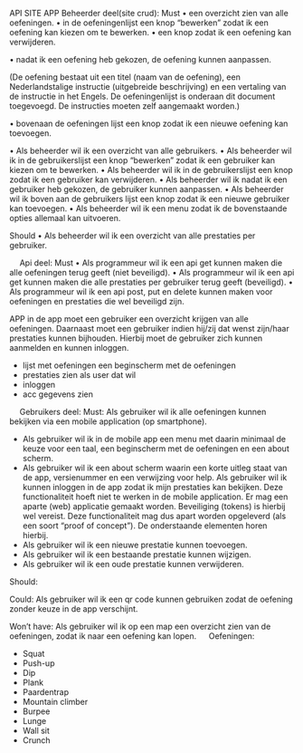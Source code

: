 API SITE APP
Beheerder deel(site crud):
Must
•	 een overzicht zien van alle oefeningen.
•	 in de oefeningenlijst een knop “bewerken” zodat ik een oefening kan kiezen om te bewerken.
•	 een knop zodat ik een oefening kan verwijderen.

•	nadat ik een oefening heb gekozen, de oefening kunnen aanpassen. 

(De oefening bestaat uit een titel (naam van de oefening), een Nederlandstalige instructie (uitgebreide beschrijving) en een vertaling van de instructie in het Engels. De oefeningenlijst is onderaan dit document toegevoegd. De instructies moeten zelf aangemaakt worden.)

•	 bovenaan de oefeningen lijst een knop zodat ik een nieuwe oefening kan toevoegen.

•	Als beheerder wil ik een overzicht van alle gebruikers.
•	Als beheerder wil ik in de gebruikerslijst een knop “bewerken” zodat ik een gebruiker kan kiezen om te bewerken.
•	Als beheerder wil ik in de gebruikerslijst een knop zodat ik een gebruiker kan verwijderen.
•	Als beheerder wil ik nadat ik een gebruiker heb gekozen, de gebruiker kunnen aanpassen.
•	Als beheerder wil ik boven aan de gebruikers lijst een knop zodat ik een nieuwe gebruiker kan toevoegen.
•	Als beheerder wil ik een menu zodat ik de bovenstaande opties allemaal kan uitvoeren.

Should
•	Als beheerder wil ik een overzicht van alle prestaties per gebruiker.

 
Api deel:
Must
•	Als programmeur wil ik een api get kunnen maken die alle oefeningen terug geeft (niet beveiligd).
•	Als programmeur wil ik een api get kunnen maken die alle prestaties per gebruiker terug geeft (beveiligd).
•	Als programmeur wil ik een api post, put en delete kunnen maken voor oefeningen en prestaties die wel beveiligd zijn.


APP
in de app moet een gebruiker een overzicht krijgen van alle oefeningen. Daarnaast moet
een gebruiker indien hij/zij dat wenst zijn/haar prestaties kunnen bijhouden. Hierbij moet
de gebruiker zich kunnen aanmelden en kunnen inloggen.
- lijst met oefeningen een beginscherm met de oefeningen 
- prestaties zien als user dat wil
- inloggen
- acc gegevens zien



 
Gebruikers deel:
Must:
Als gebruiker wil ik alle oefeningen kunnen bekijken via een mobile application (op smartphone).
-	Als gebruiker wil ik in de mobile app een menu met daarin minimaal de keuze voor een taal, een beginscherm met de oefeningen en een about scherm.
-	Als gebruiker wil ik een about scherm waarin een korte uitleg staat van de app, versienummer en een verwijzing voor help.
Als gebruiker wil ik kunnen inloggen in de app zodat ik mijn prestaties kan bekijken. Deze functionaliteit hoeft niet te werken in de mobile application.
 Er mag een aparte (web) applicatie gemaakt worden. Beveiliging (tokens) is hierbij wel vereist. Deze functionaliteit mag dus apart worden opgeleverd (als een soort “proof of concept”). De onderstaande elementen horen hierbij.
-	Als gebruiker wil ik een nieuwe prestatie kunnen toevoegen.
-	Als gebruiker wil ik een bestaande prestatie kunnen wijzigen.
-	Als gebruiker wil ik een oude prestatie kunnen verwijderen.

Should:

Could:
Als gebruiker wil ik een qr code kunnen gebruiken zodat de oefening zonder keuze in de app verschijnt.

Won’t have:
Als gebruiker wil ik op een map een overzicht zien van de oefeningen, zodat ik naar een oefening kan lopen.
 
Oefeningen:
-	Squat
-	Push-up
-	Dip
-	Plank
-	Paardentrap
-	Mountain climber
-	Burpee
-	Lunge
-	Wall sit
-	Crunch

